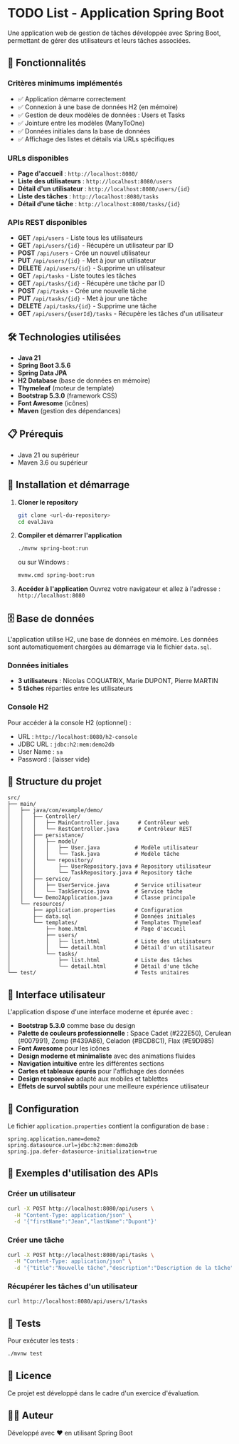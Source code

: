 # TODO List - Application Spring Boot

Une application web de gestion de tâches développée avec Spring Boot, permettant de gérer des utilisateurs et leurs tâches associées.

## 🚀 Fonctionnalités

### Critères minimums implémentés
- ✅ Application démarre correctement
- ✅ Connexion à une base de données H2 (en mémoire)
- ✅ Gestion de deux modèles de données : Users et Tasks
- ✅ Jointure entre les modèles (ManyToOne)
- ✅ Données initiales dans la base de données
- ✅ Affichage des listes et détails via URLs spécifiques

### URLs disponibles
- **Page d'accueil** : `http://localhost:8080/`
- **Liste des utilisateurs** : `http://localhost:8080/users`
- **Détail d'un utilisateur** : `http://localhost:8080/users/{id}`
- **Liste des tâches** : `http://localhost:8080/tasks`
- **Détail d'une tâche** : `http://localhost:8080/tasks/{id}`

### APIs REST disponibles
- **GET** `/api/users` - Liste tous les utilisateurs
- **GET** `/api/users/{id}` - Récupère un utilisateur par ID
- **POST** `/api/users` - Crée un nouvel utilisateur
- **PUT** `/api/users/{id}` - Met à jour un utilisateur
- **DELETE** `/api/users/{id}` - Supprime un utilisateur
- **GET** `/api/tasks` - Liste toutes les tâches
- **GET** `/api/tasks/{id}` - Récupère une tâche par ID
- **POST** `/api/tasks` - Crée une nouvelle tâche
- **PUT** `/api/tasks/{id}` - Met à jour une tâche
- **DELETE** `/api/tasks/{id}` - Supprime une tâche
- **GET** `/api/users/{userId}/tasks` - Récupère les tâches d'un utilisateur

## 🛠️ Technologies utilisées

- **Java 21**
- **Spring Boot 3.5.6**
- **Spring Data JPA**
- **H2 Database** (base de données en mémoire)
- **Thymeleaf** (moteur de template)
- **Bootstrap 5.3.0** (framework CSS)
- **Font Awesome** (icônes)
- **Maven** (gestion des dépendances)

## 📋 Prérequis

- Java 21 ou supérieur
- Maven 3.6 ou supérieur

## 🚀 Installation et démarrage

1. **Cloner le repository**
   ```bash
   git clone <url-du-repository>
   cd evalJava
   ```

2. **Compiler et démarrer l'application**
   ```bash
   ./mvnw spring-boot:run
   ```
   ou sur Windows :
   ```bash
   mvnw.cmd spring-boot:run
   ```

3. **Accéder à l'application**
   Ouvrez votre navigateur et allez à l'adresse : `http://localhost:8080`

## 🗄️ Base de données

L'application utilise H2, une base de données en mémoire. Les données sont automatiquement chargées au démarrage via le fichier `data.sql`.

### Données initiales
- **3 utilisateurs** : Nicolas COQUATRIX, Marie DUPONT, Pierre MARTIN
- **5 tâches** réparties entre les utilisateurs

### Console H2
Pour accéder à la console H2 (optionnel) :
- URL : `http://localhost:8080/h2-console`
- JDBC URL : `jdbc:h2:mem:demo2db`
- User Name : `sa`
- Password : (laisser vide)

## 📁 Structure du projet

```
src/
├── main/
│   ├── java/com/example/demo/
│   │   ├── Controller/
│   │   │   ├── MainController.java      # Contrôleur web
│   │   │   └── RestController.java      # Contrôleur REST
│   │   ├── persistance/
│   │   │   ├── model/
│   │   │   │   ├── User.java           # Modèle utilisateur
│   │   │   │   └── Task.java           # Modèle tâche
│   │   │   └── repository/
│   │   │       ├── UserRepository.java # Repository utilisateur
│   │   │       └── TaskRepository.java # Repository tâche
│   │   ├── service/
│   │   │   ├── UserService.java        # Service utilisateur
│   │   │   └── TaskService.java        # Service tâche
│   │   └── Demo2Application.java       # Classe principale
│   └── resources/
│       ├── application.properties      # Configuration
│       ├── data.sql                    # Données initiales
│       └── templates/                  # Templates Thymeleaf
│           ├── home.html               # Page d'accueil
│           ├── users/
│           │   ├── list.html           # Liste des utilisateurs
│           │   └── detail.html         # Détail d'un utilisateur
│           └── tasks/
│               ├── list.html           # Liste des tâches
│               └── detail.html         # Détail d'une tâche
└── test/                               # Tests unitaires
```

## 🎨 Interface utilisateur

L'application dispose d'une interface moderne et épurée avec :
- **Bootstrap 5.3.0** comme base du design
- **Palette de couleurs professionnelle** : Space Cadet (#222E50), Cerulean (#007991), Zomp (#439A86), Celadon (#BCD8C1), Flax (#E9D985)
- **Font Awesome** pour les icônes
- **Design moderne et minimaliste** avec des animations fluides
- **Navigation intuitive** entre les différentes sections
- **Cartes et tableaux épurés** pour l'affichage des données
- **Design responsive** adapté aux mobiles et tablettes
- **Effets de survol subtils** pour une meilleure expérience utilisateur

## 🔧 Configuration

Le fichier `application.properties` contient la configuration de base :
```properties
spring.application.name=demo2
spring.datasource.url=jdbc:h2:mem:demo2db
spring.jpa.defer-datasource-initialization=true
```

## 📝 Exemples d'utilisation des APIs

### Créer un utilisateur
```bash
curl -X POST http://localhost:8080/api/users \
  -H "Content-Type: application/json" \
  -d '{"firstName":"Jean","lastName":"Dupont"}'
```

### Créer une tâche
```bash
curl -X POST http://localhost:8080/api/tasks \
  -H "Content-Type: application/json" \
  -d '{"title":"Nouvelle tâche","description":"Description de la tâche","owner":{"id":1}}'
```

### Récupérer les tâches d'un utilisateur
```bash
curl http://localhost:8080/api/users/1/tasks
```

## 🧪 Tests

Pour exécuter les tests :
```bash
./mvnw test
```

## 📄 Licence

Ce projet est développé dans le cadre d'un exercice d'évaluation.

## 👨‍💻 Auteur

Développé avec ❤️ en utilisant Spring Boot

